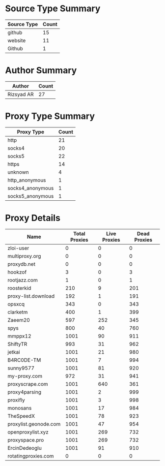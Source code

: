 # Source Type Summary

| Source Type | Count |
|-------------|-------|
| github | 15 |
| website | 11 |
| Github | 1 |


# Author Summary

| Author | Count |
|--------|-------|
| Rizsyad AR | 27 |


# Proxy Type Summary

| Proxy Type | Count |
|------------|-------|
| http | 21 |
| socks4 | 20 |
| socks5 | 22 |
| https | 14 |
| unknown | 4 |
| http_anonymous | 1 |
| socks4_anonymous | 1 |
| socks5_anonymous | 1 |


# Proxy Details

| Name | Total Proxies | Live Proxies | Dead Proxies |
|------|---------------|--------------|---------------|
| zloi-user | 0 | 0 | 0 |
| multiproxy.org | 0 | 0 | 0 |
| proxydb.net | 0 | 0 | 0 |
| hookzof | 3 | 0 | 3 |
| rootjazz.com | 1 | 0 | 1 |
| roosterkid | 210 | 9 | 201 |
| proxy-list.download | 192 | 1 | 191 |
| opsxcq | 343 | 0 | 343 |
| clarketm | 400 | 1 | 399 |
| Zaeem20 | 597 | 252 | 345 |
| spys | 800 | 40 | 760 |
| mmppx12 | 1001 | 90 | 911 |
| ShiftyTR | 993 | 31 | 962 |
| jetkai | 1001 | 21 | 980 |
| B4RC0DE-TM | 1001 | 7 | 994 |
| sunny9577 | 1001 | 81 | 920 |
| my-proxy.com | 972 | 31 | 941 |
| proxyscrape.com | 1001 | 640 | 361 |
| proxy4parsing | 1001 | 2 | 999 |
| proxifly | 1001 | 3 | 998 |
| monosans | 1001 | 17 | 984 |
| TheSpeedX | 1001 | 78 | 923 |
| proxylist.geonode.com | 1001 | 47 | 954 |
| openproxylist.xyz | 1001 | 269 | 732 |
| proxyspace.pro | 1001 | 269 | 732 |
| ErcinDedeoglu | 1001 | 91 | 910 |
| rotatingproxies.com | 0 | 0 | 0 |
